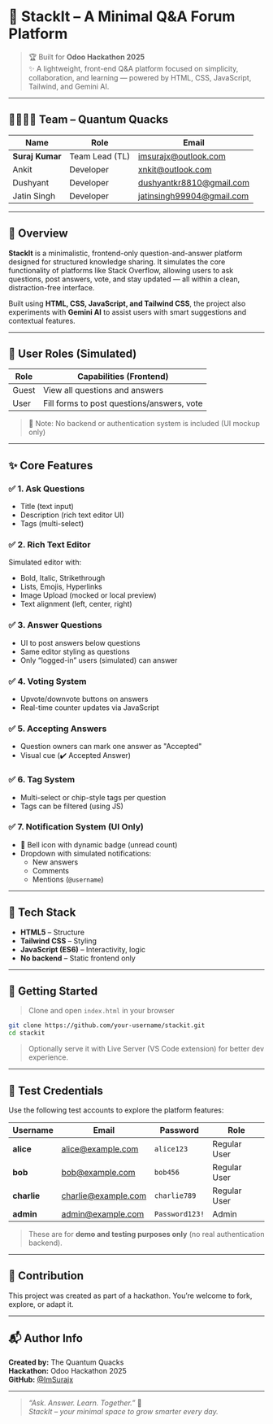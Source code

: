 # 🧱 StackIt – A Minimal Q&A Forum Platform

> 🏆 Built for **Odoo Hackathon 2025**  
> ✨ A lightweight, front-end Q&A platform focused on simplicity, collaboration, and learning — powered by HTML, CSS, JavaScript, Tailwind, and Gemini AI.
---
## 👨‍👩‍👧‍👦 Team – Quantum Quacks

| Name           | Role            | Email                        |
|----------------|------------------|------------------------------|
| **Suraj Kumar** | Team Lead (TL)   | imsurajx@outlook.com         |
| Ankit          | Developer         | xnkit@outlook.com            |
| Dushyant       | Developer         | dushyantkr8810@gmail.com     |
| Jatin Singh    | Developer         | jatinsingh99904@gmail.com    |

---

## 📝 Overview

**StackIt** is a minimalistic, frontend-only question-and-answer platform designed for structured knowledge sharing. It simulates the core functionality of platforms like Stack Overflow, allowing users to ask questions, post answers, vote, and stay updated — all within a clean, distraction-free interface.

Built using **HTML, CSS, JavaScript, and Tailwind CSS**, the project also experiments with **Gemini AI** to assist users with smart suggestions and contextual features.

---

## 👥 User Roles (Simulated)

| Role   | Capabilities (Frontend) |
|--------|-------------------------|
| Guest  | View all questions and answers |
| User   | Fill forms to post questions/answers, vote |

> 🔐 Note: No backend or authentication system is included (UI mockup only)

---

## ✨ Core Features

### ✅ 1. Ask Questions
- Title (text input)
- Description (rich text editor UI)
- Tags (multi-select)

### ✅ 2. Rich Text Editor
Simulated editor with:
- Bold, Italic, Strikethrough
- Lists, Emojis, Hyperlinks
- Image Upload (mocked or local preview)
- Text alignment (left, center, right)

### ✅ 3. Answer Questions
- UI to post answers below questions
- Same editor styling as questions
- Only “logged-in” users (simulated) can answer

### ✅ 4. Voting System
- Upvote/downvote buttons on answers
- Real-time counter updates via JavaScript

### ✅ 5. Accepting Answers
- Question owners can mark one answer as "Accepted"
- Visual cue (✔️ Accepted Answer)

### ✅ 6. Tag System
- Multi-select or chip-style tags per question
- Tags can be filtered (using JS)

### ✅ 7. Notification System (UI Only)
- 🔔 Bell icon with dynamic badge (unread count)
- Dropdown with simulated notifications:
  - New answers
  - Comments
  - Mentions (`@username`)

---

## 🧰 Tech Stack

- **HTML5** – Structure
- **Tailwind CSS** – Styling
- **JavaScript (ES6)** – Interactivity, logic
- **No backend** – Static frontend only

---

## 🚀 Getting Started

> Clone and open `index.html` in your browser

```bash
git clone https://github.com/your-username/stackit.git
cd stackit
```

> Optionally serve it with Live Server (VS Code extension) for better dev experience.

---

## 🧪 Test Credentials

Use the following test accounts to explore the platform features:

| Username | Email              | Password       | Role     |
|----------|--------------------|----------------|----------|
| **alice**   | alice@example.com   | `alice123`     | Regular User |
| **bob**     | bob@example.com     | `bob456`       | Regular User |
| **charlie** | charlie@example.com | `charlie789`   | Regular User |
| **admin**   | admin@example.com   | `Password123!` | Admin |

> These are for **demo and testing purposes only** (no real authentication backend).

---

## 🤝 Contribution

This project was created as part of a hackathon. You’re welcome to fork, explore, or adapt it.

---

## 📬 Author Info

**Created by:** The Quantum Quacks<br>
**Hackathon:** Odoo Hackathon 2025  
**GitHub:** [@ImSurajx](https://github.com/ImSurajx)

---

> _“Ask. Answer. Learn. Together.”_ 🔁  
> _StackIt – your minimal space to grow smarter every day._